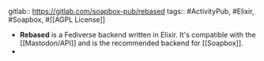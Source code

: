 ---
---

gitlab:: https://gitlab.com/soapbox-pub/rebased
tags:: #ActivityPub, #Elixir, #Soapbox, #[[AGPL License]]

- **Rebased** is a Fediverse backend written in Elixir. It's compatible with the [[Mastodon/API]] and is the recommended backend for [[Soapbox]].
-